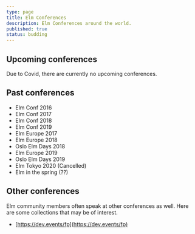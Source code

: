 ```yaml
---
type: page
title: Elm Conferences
description: Elm Conferences around the world.
published: true
status: budding
---
```


## Upcoming conferences

Due to Covid, there are currently no upcoming conferences.


## Past conferences

- Elm Conf 2016
- Elm Conf 2017
- Elm Conf 2018
- Elm Conf 2019
- Elm Europe 2017
- Elm Europe 2018
- Oslo Elm Days 2018
- Elm Europe 2019
- Oslo Elm Days 2019
- Elm Tokyo 2020 (Cancelled)
- Elm in the spring (??)


## Other conferences 

Elm community members often speak at other conferences as well. Here are some collections that may be of interest.

- [https://dev.events/fp](https://dev.events/fp)
